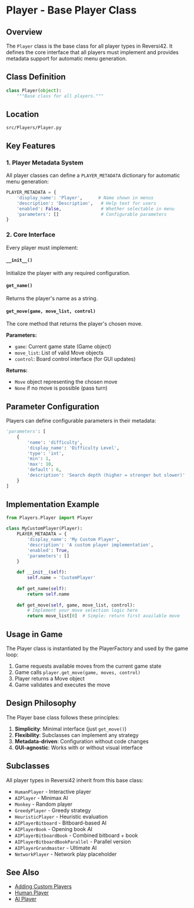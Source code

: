 # Player - Base Player Class

## Overview

The `Player` class is the base class for all player types in Reversi42. It defines the core interface that all players must implement and provides metadata support for automatic menu generation.

## Class Definition

```python
class Player(object):
    """Base class for all players."""
```

## Location
`src/Players/Player.py`

## Key Features

### 1. Player Metadata System
All player classes can define a `PLAYER_METADATA` dictionary for automatic menu generation:

```python
PLAYER_METADATA = {
    'display_name': 'Player',      # Name shown in menus
    'description': 'Description',   # Help text for users
    'enabled': False,               # Whether selectable in menu
    'parameters': []                # Configurable parameters
}
```

### 2. Core Interface

Every player must implement:

#### `__init__()`
Initialize the player with any required configuration.

#### `get_name()`
Returns the player's name as a string.

#### `get_move(game, move_list, control)`
The core method that returns the player's chosen move.

**Parameters:**
- `game`: Current game state (Game object)
- `move_list`: List of valid Move objects
- `control`: Board control interface (for GUI updates)

**Returns:**
- `Move` object representing the chosen move
- `None` if no move is possible (pass turn)

## Parameter Configuration

Players can define configurable parameters in their metadata:

```python
'parameters': [
    {
        'name': 'difficulty',
        'display_name': 'Difficulty Level',
        'type': 'int',
        'min': 1,
        'max': 10,
        'default': 6,
        'description': 'Search depth (higher = stronger but slower)'
    }
]
```

## Implementation Example

```python
from Players.Player import Player

class MyCustomPlayer(Player):
    PLAYER_METADATA = {
        'display_name': 'My Custom Player',
        'description': 'A custom player implementation',
        'enabled': True,
        'parameters': []
    }
    
    def __init__(self):
        self.name = 'CustomPlayer'
    
    def get_name(self):
        return self.name
    
    def get_move(self, game, move_list, control):
        # Implement your move selection logic here
        return move_list[0]  # Simple: return first available move
```

## Usage in Game

The Player class is instantiated by the PlayerFactory and used by the game loop:

1. Game requests available moves from the current game state
2. Game calls `player.get_move(game, moves, control)`
3. Player returns a Move object
4. Game validates and executes the move

## Design Philosophy

The Player base class follows these principles:

1. **Simplicity**: Minimal interface (just `get_move()`)
2. **Flexibility**: Subclasses can implement any strategy
3. **Metadata-driven**: Configuration without code changes
4. **GUI-agnostic**: Works with or without visual interface

## Subclasses

All player types in Reversi42 inherit from this base class:

- `HumanPlayer` - Interactive player
- `AIPlayer` - Minimax AI
- `Monkey` - Random player
- `GreedyPlayer` - Greedy strategy
- `HeuristicPlayer` - Heuristic evaluation
- `AIPlayerBitboard` - Bitboard-based AI
- `AIPlayerBook` - Opening book AI
- `AIPlayerBitboardBook` - Combined bitboard + book
- `AIPlayerBitboardBookParallel` - Parallel version
- `AIPlayerGrandmaster` - Ultimate AI
- `NetworkPlayer` - Network play placeholder

## See Also

- [Adding Custom Players](../ADDING_PLAYERS.md)
- [Human Player](HumanPlayer.md)
- [AI Player](AIPlayer.md)

